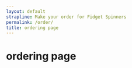 ```yaml
---
layout: default
strapline: Make your order for Fidget Spinners
permalink: /order/
title: ordering page
---
```

# ordering page
